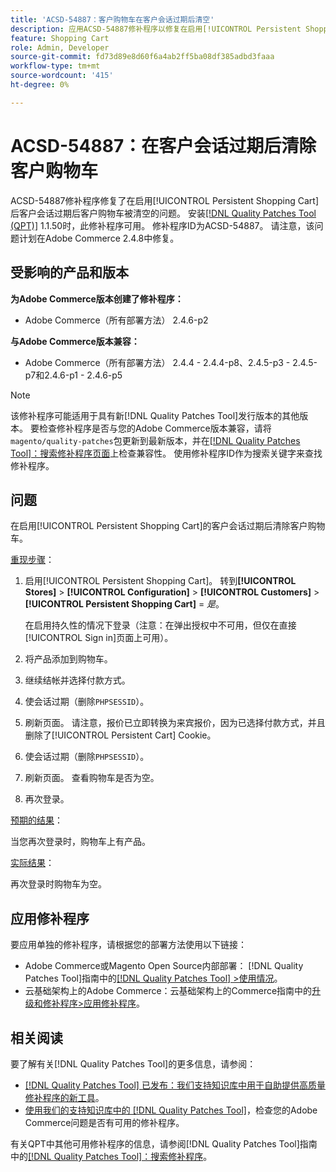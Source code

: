 ```yaml
---
title: 'ACSD-54887：客户购物车在客户会话过期后清空'
description: 应用ACSD-54887修补程序以修复在启用[!UICONTROL Persistent Shopping Cart]的客户会话过期后客户购物车被清除的Adobe Commerce问题。
feature: Shopping Cart
role: Admin, Developer
source-git-commit: fd73d89e8d60f6a4ab2ff5ba08df385adbd3faaa
workflow-type: tm+mt
source-wordcount: '415'
ht-degree: 0%

---
```



# ACSD-54887：在客户会话过期后清除客户购物车

ACSD-54887修补程序修复了在启用[!UICONTROL Persistent Shopping Cart]后客户会话过期后客户购物车被清空的问题。 安装[[!DNL Quality Patches Tool (QPT)]](/help/announcements/adobe-commerce-announcements/magento-quality-patches-released-new-tool-to-self-serve-quality-patches.md) 1.1.50时，此修补程序可用。 修补程序ID为ACSD-54887。 请注意，该问题计划在Adobe Commerce 2.4.8中修复。

## 受影响的产品和版本

**为Adobe Commerce版本创建了修补程序：**

* Adobe Commerce（所有部署方法） 2.4.6-p2

**与Adobe Commerce版本兼容：**

* Adobe Commerce（所有部署方法） 2.4.4 - 2.4.4-p8、2.4.5-p3 - 2.4.5-p7和2.4.6-p1 - 2.4.6-p5

>[!NOTE]
>
>该修补程序可能适用于具有新[!DNL Quality Patches Tool]发行版本的其他版本。 要检查修补程序是否与您的Adobe Commerce版本兼容，请将`magento/quality-patches`包更新到最新版本，并在[[!DNL Quality Patches Tool]：搜索修补程序页面](https://experienceleague.adobe.com/tools/commerce-quality-patches/index.html)上检查兼容性。 使用修补程序ID作为搜索关键字来查找修补程序。

## 问题

在启用[!UICONTROL Persistent Shopping Cart]的客户会话过期后清除客户购物车。

<u>重现步骤</u>：

1. 启用[!UICONTROL Persistent Shopping Cart]。 转到&#x200B;**[!UICONTROL Stores]** > **[!UICONTROL Configuration]** > **[!UICONTROL Customers]** > **[!UICONTROL Persistent Shopping Cart]** = *是*。

   在启用持久性的情况下登录（注意：在弹出授权中不可用，但仅在直接[!UICONTROL Sign in]页面上可用）。

1. 将产品添加到购物车。
1. 继续结帐并选择付款方式。
1. 使会话过期（删除`PHPSESSID`）。
1. 刷新页面。 请注意，报价已立即转换为来宾报价，因为已选择付款方式，并且删除了[!UICONTROL Persistent Cart] Cookie。
1. 使会话过期（删除`PHPSESSID`）。
1. 刷新页面。 查看购物车是否为空。
1. 再次登录。

<u>预期的结果</u>：

当您再次登录时，购物车上有产品。

<u>实际结果</u>：

再次登录时购物车为空。

## 应用修补程序

要应用单独的修补程序，请根据您的部署方法使用以下链接：

* Adobe Commerce或Magento Open Source内部部署： [!DNL Quality Patches Tool]指南中的[[!DNL Quality Patches Tool] >使用情况](https://experienceleague.adobe.com/docs/commerce-operations/tools/quality-patches-tool/usage.html)。
* 云基础架构上的Adobe Commerce：云基础架构上的Commerce指南中的[升级和修补程序>应用修补程序](https://experienceleague.adobe.com/docs/commerce-cloud-service/user-guide/develop/upgrade/apply-patches.html)。

## 相关阅读

要了解有关[!DNL Quality Patches Tool]的更多信息，请参阅：

* [[!DNL Quality Patches Tool] 已发布：我们支持知识库中用于自助提供高质量修补程序的新工具](/help/announcements/adobe-commerce-announcements/magento-quality-patches-released-new-tool-to-self-serve-quality-patches.md)。
* [使用我们的支持知识库中的 [!DNL Quality Patches Tool]](/help/support-tools/patches-available-in-qpt-tool/check-patch-for-magento-issue-with-magento-quality-patches.md)，检查您的Adobe Commerce问题是否有可用的修补程序。

有关QPT中其他可用修补程序的信息，请参阅[!DNL Quality Patches Tool]指南中的[[!DNL Quality Patches Tool]：搜索修补程序](https://experienceleague.adobe.com/tools/commerce-quality-patches/index.html)。

